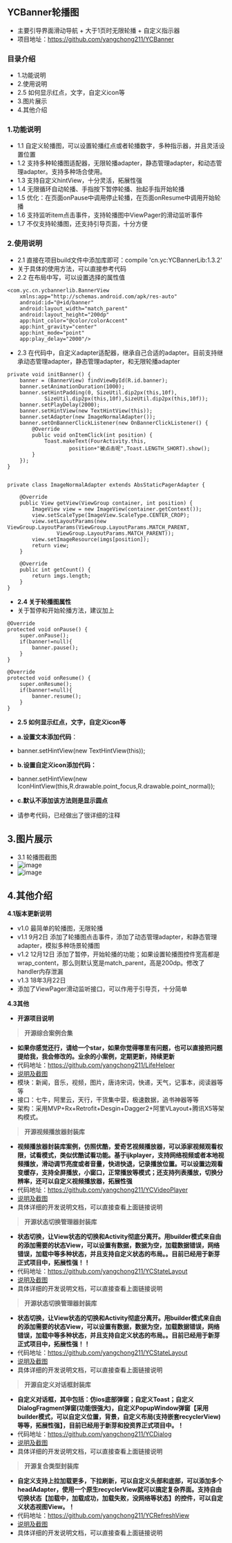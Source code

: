 ## YCBanner轮播图
- 主要引导界面滑动导航 + 大于1页时无限轮播 + 自定义指示器
- 项目地址：https://github.com/yangchong211/YCBanner


### 目录介绍
- 1.功能说明
- 2.使用说明
- 2.5 如何显示红点，文字，自定义icon等
- 3.图片展示
- 4.其他介绍


### 1.功能说明
- 1.1 自定义轮播图，可以设置轮播红点或者轮播数字，多种指示器，并且灵活设置位置
- 1.2 支持多种轮播图适配器，无限轮播adapter，静态管理adapter，和动态管理adapter。支持多种场合使用。
- 1.3 支持自定义hintView，十分灵活，拓展性强
- 1.4 无限循环自动轮播、手指按下暂停轮播、抬起手指开始轮播
- 1.5 优化：在页面onPause中调用停止轮播，在页面onResume中调用开始轮播
- 1.6 支持监听item点击事件，支持轮播图中ViewPager的滑动监听事件
- 1.7 不仅支持轮播图，还支持引导页面，十分方便


### 2.使用说明
- 2.1 直接在项目build文件中添加库即可：compile 'cn.yc:YCBannerLib:1.3.2'
- 关于具体的使用方法，可以直接参考代码
- 2.2 在布局中写，可以设置选择的属性值

```
<com.yc.cn.ycbannerlib.BannerView
    xmlns:app="http://schemas.android.com/apk/res-auto"
    android:id="@+id/banner"
    android:layout_width="match_parent"
    android:layout_height="200dp"
    app:hint_color="@color/colorAccent"
    app:hint_gravity="center"
    app:hint_mode="point"
    app:play_delay="2000"/>
```


- 2.3 在代码中，自定义adapter适配器，继承自己合适的adapter。目前支持继承动态管理adapter，静态管理adapter，和无限轮播adapter

```
private void initBanner() {
    banner = (BannerView) findViewById(R.id.banner);
    banner.setAnimationDuration(1000);
    banner.setHintPadding(0, SizeUtil.dip2px(this,10f),
            SizeUtil.dip2px(this,10f),SizeUtil.dip2px(this,10f));
    banner.setPlayDelay(2000);
    banner.setHintView(new TextHintView(this));
    banner.setAdapter(new ImageNormalAdapter());
    banner.setOnBannerClickListener(new OnBannerClickListener() {
        @Override
        public void onItemClick(int position) {
            Toast.makeText(FourActivity.this,
                    position+"被点击呢",Toast.LENGTH_SHORT).show();
        }
    });
}


private class ImageNormalAdapter extends AbsStaticPagerAdapter {

    @Override
    public View getView(ViewGroup container, int position) {
        ImageView view = new ImageView(container.getContext());
        view.setScaleType(ImageView.ScaleType.CENTER_CROP);
        view.setLayoutParams(new ViewGroup.LayoutParams(ViewGroup.LayoutParams.MATCH_PARENT,
                ViewGroup.LayoutParams.MATCH_PARENT));
        view.setImageResource(imgs[position]);
        return view;
    }

    @Override
    public int getCount() {
        return imgs.length;
    }
}
```


- **2.4 关于轮播图属性**
- 关于暂停和开始轮播方法，建议加上

```
@Override
protected void onPause() {
    super.onPause();
    if(banner!=null){
        banner.pause();
    }
}

@Override
protected void onResume() {
    super.onResume();
    if(banner!=null){
        banner.resume();
    }
}
```


- **2.5 如何显示红点，文字，自定义icon等**
- **a.设置文本添加代码**：
- banner.setHintView(new TextHintView(this));
- **b.设置自定义icon添加代码：**
-  banner.setHintView(new IconHintView(this,R.drawable.point_focus,R.drawable.point_normal));
-  **c.默认不添加该方法则是显示圆点**




- 请参考代码，已经做出了很详细的注释



## 3.图片展示
- 3.1 轮播图截图
- ![image](https://github.com/yangchong211/YCBanner/blob/master/image/1.png)
- ![image](https://github.com/yangchong211/YCBanner/blob/master/image/2.png)


## 4.其他介绍
**4.1版本更新说明**
- v1.0 最简单的轮播图，无限轮播
- v1.1 9月2日  添加了轮播图点击事件，添加了动态管理adapter，和静态管理adapter，模拟多种场景轮播图
- v1.2 12月12日 添加了暂停，开始轮播的功能；如果设置轮播图控件宽高都是wrap_content，那么则默认宽是match_parent，高是200dp。修改了handler内存泄漏
- v1.3 18年3月22日
- 添加了ViewPager滑动监听接口，可以作用于引导页，十分简单


**4.3其他**
-  **开源项目说明**
> **开源综合案例合集**
>
- **如果你感觉还行，请给一个star，如果你觉得哪里有问题，也可以直接把问题提给我，我会修改的。业余的小案例，定期更新，持续更新**
- 代码地址：https://github.com/yangchong211/LifeHelper
- [说明及截图](https://github.com/yangchong211/LifeHelper/blob/master/README.md)
- 模块：新闻，音乐，视频，图片，唐诗宋词，快递，天气，记事本，阅读器等等
- 接口：七牛，阿里云，天行，干货集中营，极速数据，追书神器等等
- 架构：采用MVP+Rx+Retrofit+Desgin+Dagger2+阿里VLayout+腾讯X5等架构模式。




>  **开源视频播放器封装库**
>
- **视频播放器封装库案例，仿照优酷，爱奇艺视频播放器，可以添家视频观看权限，试看模式，类似优酷试看功能。基于ijkplayer，支持网络视频或者本地视频播放，滑动调节亮度或者音量，快进快退，记录播放位置。可以设置边观看变缓存，支持全屏播放，小窗口，正常播放等模式；还支持列表播放，切换分辨率，还可以自定义视频播放器，拓展性强**
- 代码地址：https://github.com/yangchong211/YCVideoPlayer
- [说明及截图](https://github.com/yangchong211/YCVideoPlayer/blob/master/README.md)
- 具体详细的开发说明文档，可以直接查看上面链接说明




>  **开源状态切换管理器封装库**
>
- **状态切换，让View状态的切换和Activity彻底分离开。用builder模式来自由的添加需要的状态View，可以设置有数据，数据为空，加载数据错误，网络错误，加载中等多种状态，并且支持自定义状态的布局。。目前已经用于新芽正式项目中，拓展性强！！**
- 代码地址：https://github.com/yangchong211/YCStateLayout
- [说明及截图](https://github.com/yangchong211/YCStateLayout/blob/master/README.md)
- 具体详细的开发说明文档，可以直接查看上面链接说明



>  **开源状态切换管理器封装库**
>
- **状态切换，让View状态的切换和Activity彻底分离开。用builder模式来自由的添加需要的状态View，可以设置有数据，数据为空，加载数据错误，网络错误，加载中等多种状态，并且支持自定义状态的布局。。目前已经用于新芽正式项目中，拓展性强！！**
- 代码地址：https://github.com/yangchong211/YCStateLayout
- [说明及截图](https://github.com/yangchong211/YCStateLayout/blob/master/README.md)
- 具体详细的开发说明文档，可以直接查看上面链接说明


>  **开源自定义对话框封装库**
>
- **自定义对话框，其中包括：仿ios底部弹窗；自定义Toast；自定义DialogFragment弹窗(功能很强大)，自定义PopupWindow弹窗【采用builder模式，可以自定义位置，背景，自定义布局(支持嵌套recyclerView)等等，拓展性强】，目前已经用于新芽和投资界正式项目中。！**
- 代码地址：https://github.com/yangchong211/YCDialog
- [说明及截图](https://github.com/yangchong211/YCDialog/blob/master/README.md)
- 具体详细的开发说明文档，可以直接查看上面链接说明


>  **开源复合类型封装库**
>
- **自定义支持上拉加载更多，下拉刷新，可以自定义头部和底部，可以添加多个headAdapter，使用一个原生recyclerView就可以搞定复杂界面。支持自由切换状态【加载中，加载成功，加载失败，没网络等状态】的控件，可以自定义状态视图View。！**
- 代码地址：https://github.com/yangchong211/YCRefreshView
- [说明及截图](https://github.com/yangchong211/YCRefreshView/blob/master/README.md)
- 具体详细的开发说明文档，可以直接查看上面链接说明

